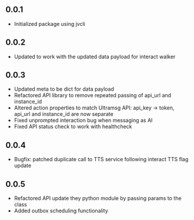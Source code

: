 ## 0.0.1
- Initialized package using jvcli

## 0.0.2
- Updated to work with the updated data payload for interact walker

## 0.0.3
- Updated meta to be dict for data payload
- Refactored API library to remove repeated passing of api_url and instance_id
- Altered action properties to match Ultramsg API: api_key -> token, api_url and instance_id are now separate
- Fixed unprompted interaction bug when messaging as AI
- Fixed API status check to work with healthcheck

## 0.0.4
- Bugfix: patched duplicate call to TTS service following interact TTS flag update

## 0.0.5
- Refactored API update they python module by passing params to the class
- Added outbox scheduling functionality